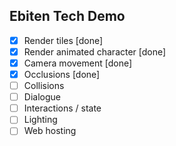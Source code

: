 ## Ebiten Tech Demo

- [x] Render tiles [done]
- [x] Render animated character [done]
- [x] Camera movement [done]
- [x] Occlusions [done]
- [ ] Collisions
- [ ] Dialogue
- [ ] Interactions / state
- [ ] Lighting
- [ ] Web hosting